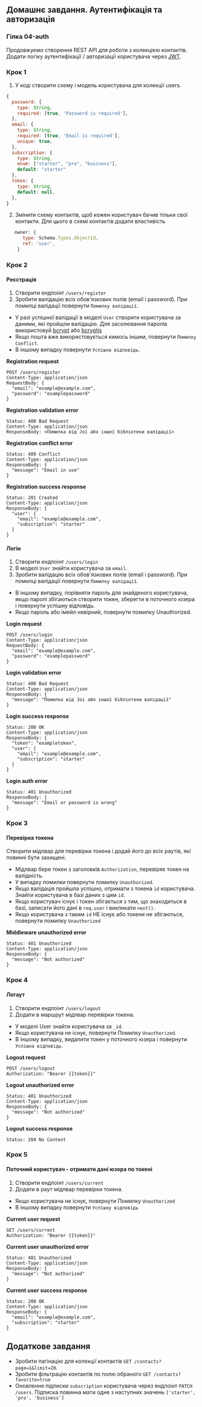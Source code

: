 ## Домашнє завдання. Аутентифікація та авторизація

### Гілка 04-auth

Продовжуємо створення REST API для роботи з колекцією контактів. Додати логіку аутентифікації / авторизації користувача через [JWT](https://jwt.io/).

### Крок 1

1. У коді створити схему і модель користувача для колекції users.

```js
{
  password: {
    type: String,
    required: [true, 'Password is required'],
  },
  email: {
    type: String,
    required: [true, 'Email is required'],
    unique: true,
  },
  subscription: {
    type: String,
    enum: ["starter", "pro", "business"],
    default: "starter"
  },
  token: {
    type: String,
    default: null,
  },
}
```

2. Змінити схему контактів, щоб кожен користувач бачив тільки свої контакти. Для цього в схемі контактів додати властивість

```js
   owner: {
      type: Schema.Types.ObjectId,
      ref: 'user',
    }
```

### Крок 2

#### Реєстрація

1. Створити ендпоінт `/users/register `
2. Зробити валідацію всіх обов'язкових полів (email і password). При помилці валідації повернути `Помилку валідації`.

- У разі успішної валідації в моделі `User` створити користувача за даними, які пройшли валідацію. Для засолювання паролів використовуй [bcrypt](https://www.npmjs.com/package/bcrypt) або [bcryptjs](https://www.npmjs.com/package/bcryptjs)
- Якщо пошта вже використовується кимось іншим, повернути `Помилку Conflict`.
- В іншому випадку повернути `Успішна відповідь`.

**Registration request**

```shell
POST /users/register
Content-Type: application/json
RequestBody: {
  "email": "example@example.com",
  "password": "examplepassword"
}
```

**Registration validation error**

```shell
Status: 400 Bad Request
Content-Type: application/json
ResponseBody: <Помилка від Joi або іншої бібліотеки валідації>
```

**Registration conflict error**

```shell
Status: 409 Conflict
Content-Type: application/json
ResponseBody: {
  "message": "Email in use"
}
```

**Registration success response**

```shell
Status: 201 Created
Content-Type: application/json
ResponseBody: {
  "user": {
    "email": "example@example.com",
    "subscription": "starter"
  }
}
```

#### Логін

1. Створити ендпоінт `/users/login`
2. В моделі `User` знайти користувача за `email`.
3. Зробити валідацію всіх обов'язкових полів (email і password). При помилці валідації повернути `Помилку валідації`.

- В іншому випадку, порівняти пароль для знайденого користувача, якщо паролі збігаються створити токен, зберегти в поточного юзера і повернути успішну відповідь.
- Якщо пароль або імейл невірний, повернути помилку Unauthorized.

**Login request**

```shell
POST /users/login
Content-Type: application/json
RequestBody: {
  "email": "example@example.com",
  "password": "examplepassword"
}
```

**Login validation error**

```shell
Status: 400 Bad Request
Content-Type: application/json
ResponseBody: {
  "message": "Помилка від Joi або іншої бібліотеки валідації"
}
```

**Login success response**

```shell
Status: 200 OK
Content-Type: application/json
ResponseBody: {
  "token": "exampletoken",
  "user": {
    "email": "example@example.com",
    "subscription": "starter"
  }
}
```

**Login auth error**

```shell
Status: 401 Unauthorized
ResponseBody: {
  "message": "Email or password is wrong"
}
```

### Крок 3

#### Перевірка токена

Створити мідлвар для перевірки токена і додай його до всіх раутів, які повинні бути захищені.

- Мідлвар бере токен з заголовків `Authorization`, перевіряє токен на валідність.
- У випадку помилки повернути помилку `Unauthorized`.
- Якщо валідація пройшла успішно, отримати з токена `id` користувача. Знайти користувача в базі даних з цим `id`.
- Якщо користувач існує і токен збігається з тим, що знаходиться в базі, записати його дані в `req.user` і викликати `next()`.
- Якщо користувача з таким `id` НЕ існує або токени не збігаються, повернути помилку `Unauthorized`

**Middleware unauthorized error**

```shell
Status: 401 Unauthorized
Content-Type: application/json
ResponseBody: {
  "message": "Not authorized"
}
```

### Крок 4

#### Логаут

1. Створити ендпоінт `/users/logout`
2. Додати в маршрут мідлвар перевірки токена.

- У моделі User знайти користувача за `_id`.
- Якщо користувача не існує, повернути Помилку `Unauthorized`.
- В іншому випадку, видалити токен у поточного юзера і повернути `Успішна відповідь`.

**Logout request**

```shell
POST /users/logout
Authorization: "Bearer {{token}}"
```

**Logout unauthorized error**

```shell
Status: 401 Unauthorized
Content-Type: application/json
ResponseBody: {
  "message": "Not authorized"
}
```

**Logout success response**

```shell
Status: 204 No Content
```

### Крок 5

#### Поточний користувач - отримати дані юзера по токені

1. Створити ендпоінт `/users/current`
2. Додати в раут мідлвар перевірки токена.

- Якщо користувача не існує, повернути Помилку `Unauthorized`
- В іншому випадку повернути `Успішну відповідь`

**Current user request**

```shell
GET /users/current
Authorization: "Bearer {{token}}"
```

**Current user unauthorized error**

```shell
Status: 401 Unauthorized
Content-Type: application/json
ResponseBody: {
  "message": "Not authorized"
}
```

**Current user success response**

```shell
Status: 200 OK
Content-Type: application/json
ResponseBody: {
  "email": "example@example.com",
  "subscription": "starter"
}
```

## Додаткове завдання

- Зробити пагінацію для колекції контактів `GET /contacts?page=1&limit=20`.
- Зробити фільтрацію контактів по полю обраного `GET /contacts?favorite=true`
- Оновлення підписки `subscription` користувача через ендпоінт `PATCH /users`. Підписка повинна мати одне з наступних значень `['starter', 'pro', 'business']`
